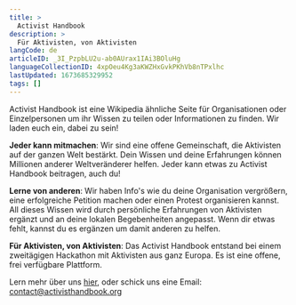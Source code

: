 ```yaml
---
title: >
  Activist Handbook
description: >
  Für Aktivisten, von Aktivisten
langCode: de
articleID: _3I_PzpbLU2u-ab0AUrax1IAi3BOluHg
languageCollectionID: 4xpOeu4Kg3aKWZHxGvkPKhVb8nTPxlhc
lastUpdated: 1673685329952
tags: []
---
```


Activist Handbook ist eine Wikipedia ähnliche Seite für Organisationen oder Einzelpersonen um ihr Wissen zu teilen oder Informationen zu finden. Wir laden euch ein, dabei zu sein!

**Jeder kann mitmachen**: Wir sind eine offene Gemeinschaft, die Aktivisten auf der ganzen Welt bestärkt. Dein Wissen und deine Erfahrungen können Millionen anderer Weltveränderer helfen. Jeder kann etwas zu Activist Handbook beitragen, auch du!

**Lerne von anderen**: Wir haben Info's wie du deine Organisation vergrößern, eine erfolgreiche Petition machen oder einen Protest organisieren kannst. All dieses Wissen wird durch persönliche Erfahrungen von Aktivisten ergänzt und an deine lokalen Begebenheiten angepasst. Wenn dir etwas fehlt, kannst du es ergänzen um damit anderen zu helfen.

**Für Aktivisten, von Aktivisten**: Das Activist Handbook entstand bei einem zweitägigen Hackathon mit Aktivisten aus ganz Europa. Es ist eine offene, frei verfügbare Plattform.

Lern mehr über uns [hier](/about), oder schick uns eine Email:  
[contact@activisthandbook.org](mailto:contact@activisthandbook.org)